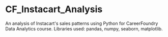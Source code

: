 # CF_Instacart_Analysis
An analysis of Instacart's sales patterns using Python for CareerFoundry Data Analytics course. Libraries used: pandas, numpy, seaborn, matplotlib.
